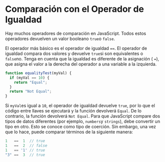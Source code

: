 # Comparación con el Operador de Igualdad

Hay muchos operadores de comparación en JavaScript. Todos estos operadores devuelven un valor booleano `true`o `false`.

El operador más básico es el operador de igualdad `==`. El operador de igualdad compara dos valores y devuelve `true`si son equivalentes o `false`no. Tenga en cuenta que la igualdad es diferente de la asignación ( `=`), que asigna el valor a la derecha del operador a una variable a la izquierda.

```js
function equalityTest(myVal) {
  if (myVal == 10) {
    return "Equal";
  }
  return "Not Equal";
}

```

Si `myVal`es igual a `10`, el operador de igualdad devuelve `true`, por lo que el código entre llaves se ejecutará y la función devolverá `Equal`. De lo contrario, la función devolverá `Not Equal`. Para que JavaScript compare dos tipos de datos diferentes (por ejemplo, `numbers`y `strings`), debe convertir un tipo en otro. Esto se conoce como tipo de coerción. Sin embargo, una vez que lo hace, puede comparar términos de la siguiente manera:

```js
1   ==  1  // true
1   ==  2  // false
1   == '1' // true
"3" ==  3  // true
```